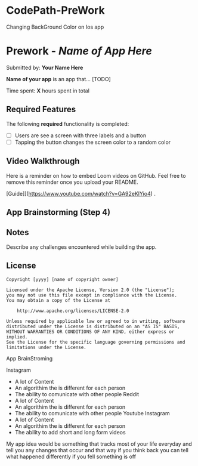 # CodePath-PreWork
Changing BackGround Color on Ios app

# Prework - *Name of App Here*

Submitted by: **Your Name Here**

**Name of your app** is an app that... [TODO] 

Time spent: **X** hours spent in total

## Required Features

The following **required** functionality is completed:

- [ ] Users are see a screen with three labels and a button
- [ ] Tapping the button changes the screen color to a random color
 
## Video Walkthrough

Here is a reminder on how to embed Loom videos on GitHub. Feel free to remove this reminder once you upload your README. 

[Guide]](https://www.youtube.com/watch?v=GA92eKlYio4) .

## App Brainstorming (Step 4)

## Notes

Describe any challenges encountered while building the app.

## License

    Copyright [yyyy] [name of copyright owner]

    Licensed under the Apache License, Version 2.0 (the "License");
    you may not use this file except in compliance with the License.
    You may obtain a copy of the License at

        http://www.apache.org/licenses/LICENSE-2.0

    Unless required by applicable law or agreed to in writing, software
    distributed under the License is distributed on an "AS IS" BASIS,
    WITHOUT WARRANTIES OR CONDITIONS OF ANY KIND, either express or implied.
    See the License for the specific language governing permissions and
    limitations under the License.

App BrainStroming

Instagram
- A lot of Content
- An algorithim the is different for each person
- The ability to comunicate with other people
Reddit
- A lot of Content
- An algorithim the is different for each person
- The ability to comunicate with other people
Youtube
Instagram
- A lot of Content
- An algorithim the is different for each person
- The ability to add short and long form videos 

My app idea would be something that tracks most of your life everyday and tell you any changes that occur and that way if you think back you can tell what happened differently if you fell something is off
